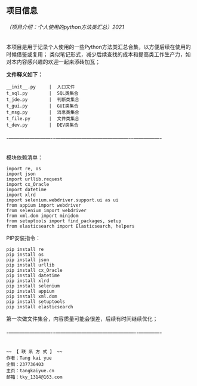 ## **项目信息**
###### （项目介绍：个人使用的python方法类汇总）2021

本项目是用于记录个人使用的一些Python方法类汇总合集，以方便后续在使用的时候借鉴或复用；
类似笔记形式，减少后续查找的成本和提高类工作生产力，如对本内容感兴趣的欢迎一起来添砖加瓦；

**文件释义如下：**
````
__init__.py     |  入口文件
t_sql.py        |  SQL类集合
t_jde.py        |  判断类集合
t_gui.py        |  GUI类集合
t_msg.py        |  消息类集合
t_file.py       |  文件类集合
t_dev.py        |  DEV类集合
````



###### -————————--——————————————--—————-

模块依赖清单：
````
import re, os
import json
import urllib.request
import cx_Oracle
import datetime
import xlrd
import selenium.webdriver.support.ui as ui
from appium import webdriver
from selenium import webdriver
from xml.dom import minidom
from setuptools import find_packages, setup
from elasticsearch import Elasticsearch, helpers
````

PIP安装指令：
````
pip install re
pip install os
pip install json
pip install urllib
pip install cx_Oracle
pip install datetime
pip install xlrd
pip install selenium
pip install appium
pip install xml.dom
pip install setuptools
pip install elasticsearch
````


第一次做文件集合，内容质量可能会很差，后续有时间继续优化；

###### -————————--———————————————--————-

````
~~ 【 联 系 方 式 】 ~~
作者：Tang kai yue
企鹅：237736403
主页：tangkaiyue.cn
邮箱：tky_1314@163.com
````